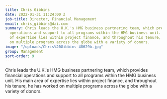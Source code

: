 ```yaml
---
title: Chris Gibbins
date: 2022-01-31 11:24:00 Z
job-title: Director, Financial Management
email: chris_gibbins@dai.com
summary: Chris leads the U.K.'s HMG business partnering team, which provides financial
  operations and support to all programs within the HMG business unit. His main area
  of expertise lies within project finance, and throughout his tenure, he has worked
  on multiple programs across the globe with a variety of donors.
image: "/uploads/Chris%20Gibbins-48629b.jpg"
group: Management
sort-order: 9
---
```


Chris leads the U.K.'s HMG business partnering team, which provides financial operations and support to all programs within the HMG business unit. His main area of expertise lies within project finance, and throughout his tenure, he has worked on multiple programs across the globe with a variety of donors.